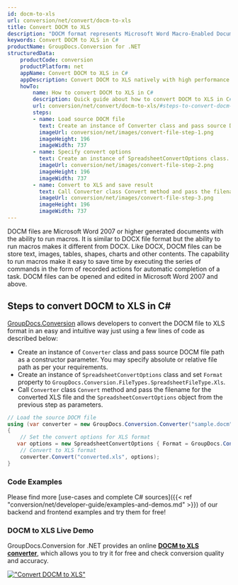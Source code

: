 ```yaml
---
id: docm-to-xls
url: conversion/net/convert/docm-to-xls
title: Convert DOCM to XLS
description: "DOCM format represents Microsoft Word Macro-Enabled Document with .docm extension. Learn how to convert DOCM to XLS file programmatically in C# language using GroupDocs.Conversion for .NET library."
keywords: Convert DOCM to XLS in C#
productName: GroupDocs.Conversion for .NET
structuredData:
    productCode: conversion
    productPlatform: net
    appName: Convert DOCM to XLS in C#
    appDescription: Convert DOCM to XLS natively with high performance using C# language and server side GroupDocs.Conversion for .NET APIs, without the use of any software like Microsoft or Open Office.
    howTo:
        name: How to convert DOCM to XLS in C# 
        description: Quick guide about how to convert DOCM to XLS in C# with high performance and accuracy.
        url: conversion/net/convert/docm-to-xls/#steps-to-convert-docm-to-xls-in-c
        steps:
        - name: Load source DOCM file 
          text: Create an instance of Converter class and pass source DOCM file path as a constructor parameter. You may specify absolute or relative file path as per your requirements. 
          imageUrl: conversion/net/images/convert-file-step-1.png
          imageHeight: 196
          imageWidth: 737
        - name: Specify convert options 
          text: Create an instance of SpreadsheetConvertOptions class.
          imageUrl: conversion/net/images/convert-file-step-2.png
          imageHeight: 196
          imageWidth: 737
        - name: Convert to XLS and save result 
          text: Call Converter class Convert method and pass the filename for the converted HTML file and the SpreadsheetConvertOptions object from the previous step as parameters.
          imageUrl: conversion/net/images/convert-file-step-3.png
          imageHeight: 196
          imageWidth: 737
---
```


DOCM files are Microsoft Word 2007 or higher generated documents with the ability to run macros. It is similar to DOCX file format but the ability to run macros makes it different from DOCX. Like DOCX, DOCM files can be store text, images, tables, shapes, charts and other contents. The capability to run macros make it easy to save time by executing the series of commands in the form of recorded actions for automatic completion of a task. DOCM files can be opened and edited in Microsoft Word 2007 and above.

## Steps to convert DOCM to XLS in C#

[GroupDocs.Conversion](https://products.groupdocs.com/conversion/net) allows developers to convert the DOCM file to XLS format in an easy and intuitive way just using a few lines of code as described below:

* Create an instance of `Converter` class and pass source DOCM file path as a constructor parameter. You may specify absolute or relative file path as per your requirements. 
* Create an instance of `SpreadsheetConvertOptions` class and set `Format` property to `GroupDocs.Conversion.FileTypes.SpreadsheetFileType.Xls`.
* Call `Converter` class `Convert` method and pass the filename for the converted XLS file and the `SpreadsheetConvertOptions` object from the previous step as parameters.

```csharp
// Load the source DOCM file
using (var converter = new GroupDocs.Conversion.Converter("sample.docm"))
{
    // Set the convert options for XLS format
   var options = new SpreadsheetConvertOptions { Format = GroupDocs.Conversion.FileTypes.SpreadsheetFileType.Xls };
    // Convert to XLS format
    converter.Convert("converted.xls", options);
}
```

### Code Examples

Please find more [use-cases and complete C# sources]({{< ref "conversion/net/developer-guide/examples-and-demos.md" >}}) of our backend and frontend examples and try them for free!

### DOCM to XLS Live Demo

GroupDocs.Conversion for .NET provides an online [**DOCM to XLS converter**](https://products.groupdocs.app/conversion/docm-to-xls), which allows you to try it for free and check conversion quality and accuracy.

[!["Convert DOCM to XLS"](conversion/net/images/convert-to-xls/convert-docm-to-xls.png)](https://products.groupdocs.app/conversion/docm-to-xls)